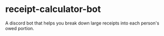 # receipt-calculator-bot
A discord bot that helps you break down large receipts into each person's owed portion.

